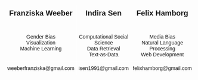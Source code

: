 <style type="text/css">
.tg  {border-collapse:collapse;border-spacing:0;}
.tg td{border-color:black;border-style:solid;border-width:1px;font-family:Arial, sans-serif;font-size:14px;
  overflow:hidden;padding:10px 5px;word-break:normal;}
.tg th{border-color:black;border-style:solid;border-width:1px;font-family:Arial, sans-serif;font-size:14px;
  font-weight:normal;overflow:hidden;padding:10px 5px;word-break:normal;}
.tg .tg-amvt{border-color:#ffffff;font-family:Arial, Helvetica, sans-serif !important;;font-size:20px;font-weight:bold;
  text-align:center;vertical-align:top}
.tg .tg-46y7{border-color:#ffffff;font-family:Arial, Helvetica, sans-serif !important;;text-align:center;vertical-align:top}
</style>
<table class="tg" style="width: 100%">
   <colgroup>
       <col span="1" style="width: 25%;">
       <col span="1" style="width: 25%;">
       <col span="1" style="width: 25%;">
       <col span="1" style="width: 25%;">
    </colgroup>
<thead>
  <tr>
    <th class="tg-amvt">Franziska Weeber</th>
    <th class="tg-amvt">Indira Sen</th>
    <th class="tg-amvt">Felix Hamborg</th>
    <th class="tg-amvt">Carsten Schwemmer</th>
  </tr>
</thead>
<tbody>
  <tr>
    <td class="tg-46y7">Gender Bias<br>Visualization<br>Machine Learning</td>
    <td class="tg-46y7">Computational Social Science<br>Data Retrieval<br>Text-as-Data</td>
    <td class="tg-46y7">Media Bias<br>Natural Language Processing<br>Web Development</td>
    <td class="tg-46y7">Gender Bias<br>Communication<br>User Interfaces</td>
  </tr>
  <tr>
    <td class="tg-46y7">weeberfranziska@gmail.com</td>
    <td class="tg-46y7">isen1991@gmail.com</td>
    <td class="tg-46y7">felixhamborg@gmail.com</td>
    <td class="tg-46y7">c.schwem2er@gmail.com</td>
  </tr>
</tbody>
</table>
